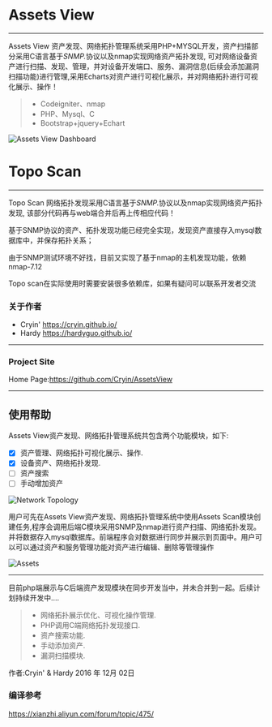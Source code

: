 # Assets View

------

Assets View 资产发现、网络拓扑管理系统采用PHP+MYSQL开发，资产扫描部分采用C语言基于<em>SNMP.</em>协议以及nmap实现网络资产拓扑发现, 可对网络设备资产进行扫描、发现、管理，并对设备开发端口、服务、漏洞信息(后续会添加漏洞扫描功能)进行管理,采用Echarts对资产进行可视化展示，并对网络拓扑进行可视化展示、操作！

> * Codeigniter、nmap
> * PHP、Mysql、C
> * Bootstrap+jquery+Echart

![Assets View Dashboard](http://i2.buimg.com/567571/1717675c686a44d7.png)

# Topo Scan

------

Topo Scan 网络拓扑发现采用C语言基于<em>SNMP.</em>协议以及nmap实现网络资产拓扑发现, 该部分代码再与web端合并后再上传相应代码！

基于SNMP协议的资产、拓扑发现功能已经完全实现，发现资产直接存入mysql数据库中，并保存拓扑关系；

由于SNMP测试环境不好找，目前又实现了基于nmap的主机发现功能，依赖nmap-7.12

Topo scan在实际使用时需要安装很多依赖库，如果有疑问可以联系开发者交流


### 关于作者

* Cryin'   https://cryin.github.io/
* Hardy    https://hardyguo.github.io/

------
### Project Site
Home Page:https://github.com/Cryin/AssetsView

------
## 使用帮助

Assets View资产发现、网络拓扑管理系统共包含两个功能模块，如下:

- [x] 资产管理、网络拓扑可视化展示、操作.
- [x] 设备资产、网络拓扑发现.
- [ ] 资产搜索
- [ ] 手动增加资产

![Network Topology](http://i2.buimg.com/567571/b8f507c11084fa72.png)

用户可先在Assets View资产发现、网络拓扑管理系统中使用Assets Scan模块创建任务,程序会调用后端C模块采用SNMP及nmap进行资产扫描、网络拓扑发现。并将数据存入mysql数据库。前端程序会对数据进行同步并展示到页面中。用户可以可以通过资产和服务管理功能对资产进行编辑、删除等管理操作

![Assets](http://i2.buimg.com/567571/7060e26ec61326f6.png)

------

目前php端展示与C后端资产发现模块在同步开发当中，并未合并到一起。后续计划持续开发中....

> * 网络拓扑展示优化、可视化操作管理.
> * PHP调用C端网络拓扑发现接口.
> * 资产搜索功能.
> * 手动添加资产.
> * 漏洞扫描模块.


作者:Cryin' & Hardy
2016 年 12月 02日    

### 编译参考

https://xianzhi.aliyun.com/forum/topic/475/
